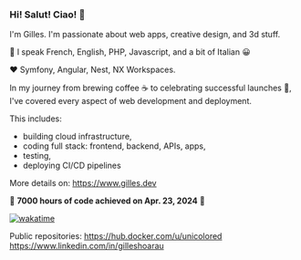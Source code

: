 ### Hi! Salut! Ciao! 👋

I'm Gilles. I'm passionate about web apps, creative design, and 3d stuff.

👋 I speak French, English, PHP, Javascript, and a bit of Italian 😀

❤️ Symfony, Angular, Nest, NX Workspaces.

In my journey from brewing coffee ☕️ to celebrating successful launches 🎉, \
I've covered every aspect of web development and deployment.

This includes:
- building cloud infrastructure,
- coding full stack: frontend, backend, APIs, apps,
- testing,
- deploying CI/CD pipelines

More details on: https://www.gilles.dev

🎉 **7000 hours of code achieved on Apr. 23, 2024** 🥳

[![wakatime](https://wakatime.com/badge/user/36d0aa99-a7ae-4bb7-a202-a3409eae939c.svg)](https://wakatime.com/@36d0aa99-a7ae-4bb7-a202-a3409eae939c)

Public repositories: https://hub.docker.com/u/unicolored \
https://www.linkedin.com/in/gilleshoarau

<!--
**unicolored/unicolored** is a ✨ _special_ ✨ repository because its `README.md` (this file) appears on your GitHub profile.

Here are some ideas to get you started:

- 🔭 I’m currently working on ...
- 🌱 I’m currently learning ...
- 👯 I’m looking to collaborate on ...
- 🤔 I’m looking for help with ...
- 💬 Ask me about ...
- 📫 How to reach me: ...
- 😄 Pronouns: ...
- ⚡ Fun fact: ...
-->
